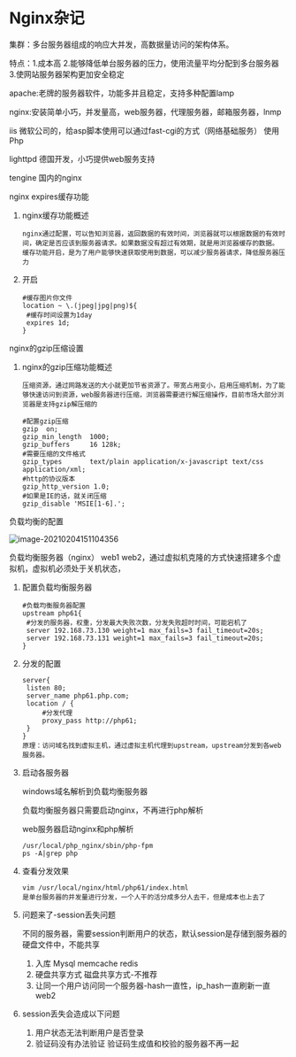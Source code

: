# Nginx杂记

集群：多台服务器组成的响应大并发，高数据量访问的架构体系。

特点：1.成本高 2.能够降低单台服务器的压力，使用流量平均分配到多台服务器 3.使网站服务器架构更加安全稳定

apache:老牌的服务器软件，功能多并且稳定，支持多种配置lamp

nginx:安装简单小巧，并发量高，web服务器，代理服务器，邮箱服务器，lnmp

iis 微软公司的，给asp脚本使用可以通过fast-cgi的方式（网络基础服务） 使用Php

lighttpd 德国开发，小巧提供web服务支持

tengine 国内的nginx



nginx expires缓存功能

1. nginx缓存功能概述

   ```
   nginx通过配置，可以告知浏览器，返回数据的有效时间，浏览器就可以根据数据的有效时间，确定是否应该到服务器请求。如果数据没有超过有效期，就是用浏览器缓存的数据。
   缓存功能开启，是为了用户能够快速获取使用到数据，可以减少服务器请求，降低服务器压力
   ```

2. 开启

   ```
   #缓存图片你文件
   location ~ \.(jpeg|jpg|png)${
   	#缓存时间设置为1day
   	expires 1d;
   }
   ```

nginx的gzip压缩设置

1. nginx的gzip压缩功能概述

   ```shell
   压缩资源，通过网路发送的大小就更加节省资源了。带宽占用变小，启用压缩机制，为了能够快速访问到资源，web服务器进行压缩，浏览器需要进行解压缩操作，目前市场大部分浏览器是支持gzip解压缩的
   
   #配置gzip压缩
   gzip  on;
   gzip_min_length	1000;
   gzip_buffers		16 128k;
   #需要压缩的文件格式
   gzip_types		text/plain application/x-javascript text/css application/xml;
   #http的协议版本
   gzip_http_version 1.0;
   #如果是IE的话，就关闭压缩
   gzip_disable 'MSIE[1-6].';
   ```

负载均衡的配置

![image-20210204151104356](assets/image-20210204151104356.png)

负载均衡服务器（nginx） web1 web2，通过虚拟机克隆的方式快速搭建多个虚拟机，虚拟机必须处于关机状态，

1. 配置负载均衡服务器 

   ```
   #负载均衡服务器配置
   upstream php61{
   	#分发的服务器，权重，分发最大失败次数，分发失败超时时间，可能宕机了
   	server 192.168.73.130 weight=1 max_fails=3 fail_timeout=20s;
   	server 192.168.73.131 weight=1 max_fails=3 fail_timeout=20s;
   }
   ```

2. 分发的配置

   ```
   server{
   	listen 80;
   	server_name php61.php.com;
   	location / {
   		#分发代理
   		proxy_pass http://php61;
   	}
   }
   原理：访问域名找到虚拟主机，通过虚拟主机代理到upstream，upstream分发到各web服务器。
   ```

3. 启动各服务器

   windows域名解析到负载均衡服务器

   负载均衡服务器只需要启动nginx，不再进行php解析

   web服务器启动nginx和php解析

   ```
   /usr/local/php_nginx/sbin/php-fpm
   ps -A|grep php
   ```

4. 查看分发效果

   ```
   vim /usr/local/nginx/html/php61/index.html
   是单台服务器的并发量进行分发，一个人干的活分成多分人去干，但是成本也上去了
   ```

5. 问题来了-session丢失问题

   不同的服务器，需要session判断用户的状态，默认session是存储到服务器的硬盘文件中，不能共享

   1. 入库 Mysql memcache redis
   2. 硬盘共享方式 磁盘共享方式-不推荐
   3. 让同一个用户访问同一个服务器-hash一直性，ip_hash一直刷新一直web2

6. session丢失会造成以下问题
   1. 用户状态无法判断用户是否登录
   2. 验证码没有办法验证 验证码生成值和校验的服务器不再一起